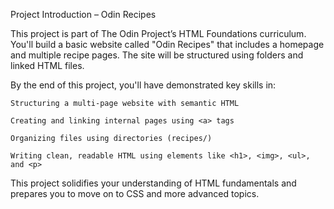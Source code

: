 Project Introduction – Odin Recipes

This project is part of The Odin Project’s HTML Foundations curriculum. You'll build a basic website called "Odin Recipes" that includes a homepage and multiple recipe pages. The site will be structured using folders and linked HTML files.

By the end of this project, you'll have demonstrated key skills in:

    Structuring a multi-page website with semantic HTML

    Creating and linking internal pages using <a> tags

    Organizing files using directories (recipes/)

    Writing clean, readable HTML using elements like <h1>, <img>, <ul>, and <p>

This project solidifies your understanding of HTML fundamentals and prepares you to move on to CSS and more advanced topics.